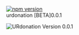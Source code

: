 [![npm version](https://badge.fury.io/js/node.svg)](https://badge.fury.io/js/node)
<br/>
urdonation [BETA]0.0.1  

![URdonation Version 0.0.1](https://github.com/urdev-xyz/urdonation.com/ScreenShot.png)
